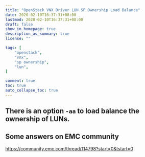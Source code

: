 ```yaml
---
title: "OpenStack VNX Driver LUN SP Ownership Load Balance"
date: 2020-02-10T16:37:31+08:00
lastmod: 2020-02-10T16:37:31+08:00
draft: false
show_in_homepage: true
description_as_summary: true
license: ""

tags: [
    "openstack",
    "vnx",
    "sp ownership",
    "lun",
]

comment: true
toc: true
auto_collapse_toc: true
---
```


## There is an option `-aa` to load balance the ownership of LUNs.

## Some answers on EMC community

https://community.emc.com/thread/114798?start=0&tstart=0

